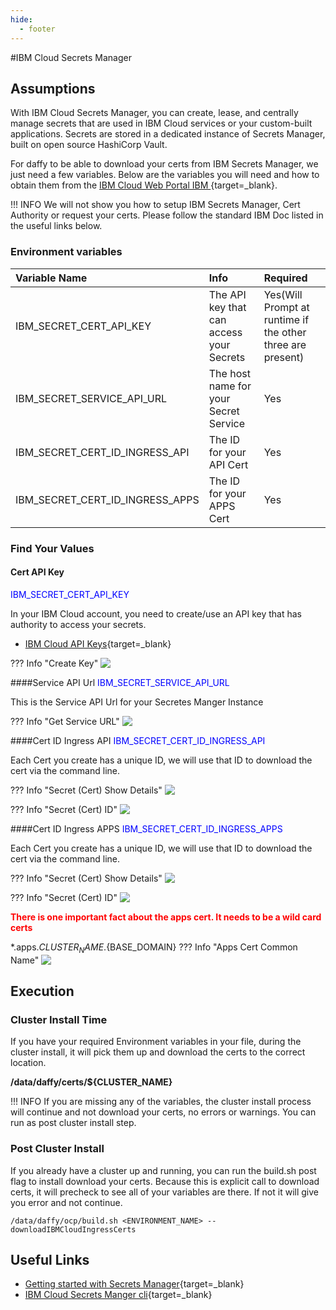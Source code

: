 ```yaml
---
hide:
  - footer
---
```

<script>
  document.title = "IBM Cloud Secrets Manager";
</script>
#IBM Cloud Secrets Manager
## Assumptions

With IBM Cloud Secrets Manager, you can create, lease, and centrally manage secrets that are used in IBM Cloud services or your custom-built applications. Secrets are stored in a dedicated instance of Secrets Manager, built on open source HashiCorp Vault.

For daffy to be able to download your certs from IBM Secrets Manager, we just need a few variables.  Below are the variables you will need and how to obtain them from the [IBM Cloud Web Portal IBM ](https://cloud.ibm.com/){target=_blank}.


!!! INFO
    We will not show you how to setup IBM Secrets Manager, Cert Authority or request your certs. Please follow the standard IBM Doc listed in the useful links below.




### Environment variables
| Variable Name                  | Info                                             |  Required     |
| :---------                     |    :---------                                    |    :----      |
| IBM_SECRET_CERT_API_KEY        | The API key that can access your Secrets         |  Yes(Will Prompt at runtime if the other three are present)       |
| IBM_SECRET_SERVICE_API_URL     | The host name for your Secret Service            |  Yes       |
| IBM_SECRET_CERT_ID_INGRESS_API | The ID for your API Cert                         |  Yes       |
| IBM_SECRET_CERT_ID_INGRESS_APPS| The ID for your APPS Cert                        |  Yes       |


### Find Your Values

#### Cert API Key
<Font color=blue>IBM_SECRET_CERT_API_KEY</Font>

In your IBM Cloud account, you need to create/use an API key that has authority to access your secrets.

- [IBM Cloud API Keys](https://cloud.ibm.com/iam/apikeys){target=_blank}

??? Info "Create Key"
    <img src='../../images/security/ibmsecretsmanager/ibmSecretCertApiKey1.jpg'   align="top"  style = "float">



####Service API Url
<Font color=blue>IBM_SECRET_SERVICE_API_URL</Font>

This is the Service API Url for your Secretes Manger Instance

??? Info "Get Service URL"
    <img src='../../images/security/ibmsecretsmanager/ibmSecretServiceAPIURL.jpg'   align="top"  style = "float">


####Cert ID Ingress API
<Font color=blue>IBM_SECRET_CERT_ID_INGRESS_API</Font>

Each Cert you create has a unique ID, we will use that ID to download the cert via the command line.

??? Info "Secret (Cert) Show Details"
    <img src='../../images/security/ibmsecretsmanager/ibmSecretCertIDIngressAPI1.jpg'   align="top"  style = "float">

??? Info "Secret (Cert) ID"
    <img src='../../images/security/ibmsecretsmanager/ibmSecretCertIDIngressAPI2.jpg'   align="top"  style = "float">



####Cert ID Ingress APPS
<Font color=blue>IBM_SECRET_CERT_ID_INGRESS_APPS</Font>

Each Cert you create has a unique ID, we will use that ID to download the cert via the command line.

??? Info "Secret (Cert) Show Details"
    <img src='../../images/security/ibmsecretsmanager/ibmSecretCertIDIngressAPPS1.jpg'   align="top"  style = "float">

??? Info "Secret (Cert) ID"
    <img src='../../images/security/ibmsecretsmanager/ibmSecretCertIDIngressAPPS2.jpg'   align="top"  style = "float">


<B><Font color=red>There is one important fact about the apps cert.  It needs to be a wild card certs</Font></B>  

*.apps.${CLUSTER_NAME}.${BASE_DOMAIN}
??? Info "Apps Cert Common Name"
    <img src='../../images/security/ibmsecretsmanager/AppsCertCommonName.jpg'   align="top"  style = "float">



## Execution

### Cluster Install Time

If you have your required Environment variables in your file, during the cluster install, it will pick them up and download the certs to the correct location.

  <B>/data/daffy/certs/${CLUSTER_NAME}</B>

!!! INFO
	If you are missing any of the variables, the cluster install process will continue and not download your certs, no errors or warnings. You can run as post cluster install step.



### Post Cluster Install
If you already have a cluster up and running, you can run the build.sh post flag to install download your certs.  Because this is explicit call to download certs, it will precheck to see all of your variables are there.  If not it will give you error and not continue.


```shell
/data/daffy/ocp/build.sh <ENVIRONMENT_NAME> --downloadIBMCloudIngressCerts
```

## Useful Links
- [Getting started with Secrets Manager](https://cloud.ibm.com/docs/secrets-manager?topic=secrets-manager-getting-started&mhsrc=ibmsearch_a&mhq=Secrets+Manager){target=_blank}
- [IBM Cloud Secrets Manger cli](https://cloud.ibm.com/docs/secrets-manager?topic=secrets-manager-cli-plugin-secrets-manager-cli){target=_blank}
